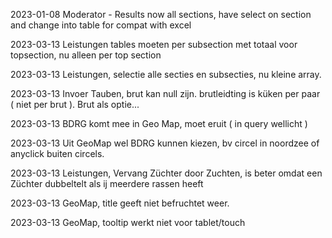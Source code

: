 2023-01-08
    Moderator - Results now all sections, have select on section and change into table for compat with excel

2023-03-13 
    Leistungen tables moeten per subsection met totaal voor topsection, nu alleen per top section

2023-03-13
    Leistungen, selectie alle secties en subsecties, nu kleine array.

2023-03-13
    Invoer Tauben, brut kan null zijn. brutleidting is küken per paar ( niet per brut ). Brut als optie...

2023-03-13
    BDRG komt mee in Geo Map, moet eruit ( in query wellicht )

2023-03-13
    Uit GeoMap wel BDRG kunnen kiezen, bv circel in noordzee of anyclick buiten circels.

2023-03-13
    Leistungen, Vervang Züchter door Zuchten, is beter omdat een Züchter dubbeltelt als ij meerdere rassen heeft

2023-03-13 
    GeoMap, title geeft niet befruchtet weer.

2023-03-13
    GeoMap, tooltip werkt niet voor tablet/touch

